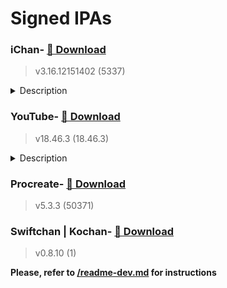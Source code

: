 # Signed IPAs

### iChan- <a href="itms-services://?action=download-manifest&amp;url=https://raw.githubusercontent.com/Kylmakalle/ipa/master/apps/ichan/Info.plist">📲 Download</a>

> v3.16.12151402 (5337)

<details><summary>Description</summary>
https://t.me/ichan_ios
</details>

### YouTube- <a href="itms-services://?action=download-manifest&amp;url=https://raw.githubusercontent.com/Kylmakalle/ipa/master/apps/youtube/Info.plist">📲 Download</a>

> v18.46.3 (18.46.3)

<details><summary>Description</summary>
uYou 3.0.1 | iSBlock | YTPlus

🇷🇺 Модификация YouTube с огромным функционалом и дополнениями от iApps. 

🇬🇧 YouTube modification with huge functionality and add-ons from iApps

▎Удалена реклама | No Ads
▎Пропуск рекламы внутри видео
▎Загрузка видео/аудио | Downloading media
▎Фоновый режим | Background mode
▎Картинка в картинке | PiP
▎Поддержка 4К | 4K Support 
▎Настройка/кастомизация клиента
▎Подгрузка обложек для РФ
▎Все твики переведены на русский
▎Много много другого
</details>

### Procreate- <a href="itms-services://?action=download-manifest&amp;url=https://raw.githubusercontent.com/Kylmakalle/ipa/master/apps/procreate/Info.plist">📲 Download</a>

> v5.3.3 (50371)

### Swiftchan | Kochan- <a href="itms-services://?action=download-manifest&amp;url=https://raw.githubusercontent.com/Kylmakalle/ipa/master/apps/kochan/Info.plist">📲 Download</a>

> v0.8.10 (1)

__Please, refer to [/readme-dev.md](/readme-dev.md) for instructions__